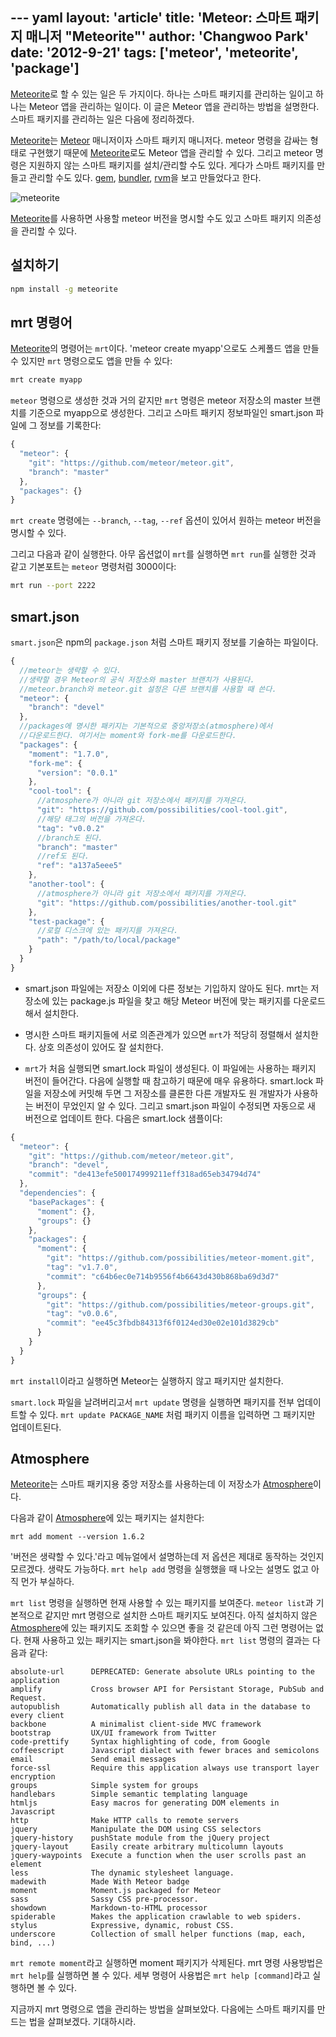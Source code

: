--- yaml
layout: 'article'
title: 'Meteor: 스마트 패키지 매니저 "Meteorite"'
author: 'Changwoo Park'
date: '2012-9-21'
tags: ['meteor', 'meteorite', 'package']
---

[Meteorite][meteorite]로 할 수 있는 일은 두 가지이다. 하나는 스마트 패키지를 관리하는 일이고 하나는 Meteor 앱을 관리하는 일이다. 이 글은 Meteor 앱을 관리하는 방법을 설명한다. 스마트 패키지를 관리하는 일은 다음에 정리하겠다.

[Meteorite][meteorite]는 [Meteor][meteor] 매니저이자 스마트 패키지 매니저다. meteor 명령을 감싸는 형태로 구현했기 때문에 [Meteorite][meteorite]로도 Meteor 앱을 관리할 수 있다. 그리고 meteor 명령은 지원하지 않는 스마트 패키지를 설치/관리할 수도 있다. 게다가 스마트 패키지를 만들고 관리할 수도 있다. [gem][], [bundler][], [rvm][]을 보고 만들었다고 한다.

![meteorite](/articles/2012/meteor/meteorite.png)

[Meteorite][meteorite]를 사용하면 사용할 meteor 버전을 명시할 수도 있고 스마트 패키지 의존성을 관리할 수 있다.

## 설치하기

```bash
npm install -g meteorite
```

## mrt 명령어

[Meteorite][meteorite]의 명령어는 `mrt`이다. 'meteor create myapp'으로도 스케폴드 앱을 만들 수 있지만 `mrt` 명령으로도 앱을 만들 수 있다:

```bash
mrt create myapp
```

`meteor` 명령으로 생성한 것과 거의 같지만 `mrt` 명령은 meteor 저장소의 master 브랜치를 기준으로 myapp으로 생성한다. 그리고 스마트 패키지 정보파일인 smart.json 파일에 그 정보를 기록한다:

```javascript
{
  "meteor": {
    "git": "https://github.com/meteor/meteor.git",
    "branch": "master"
  },
  "packages": {}
}
```

`mrt create` 명령에는 `--branch`, `--tag`, `--ref` 옵션이 있어서 원하는 meteor 버전을 명시할 수 있다. 

그리고 다음과 같이 실행한다. 아무 옵션없이 `mrt`를 실행하면 `mrt run`를 실행한 것과 같고 기본포트는 `meteor` 명령처럼 3000이다:

```bash
mrt run --port 2222
```

## smart.json

`smart.json`은 npm의 `package.json` 처럼 스마트 패키지 정보를 기술하는 파일이다. 

```javascript
{
  //meteor는 생략할 수 있다.
  //생략할 경우 Meteor의 공식 저장소와 master 브랜치가 사용된다.
  //meteor.branch와 meteor.git 설정은 다른 브랜치를 사용할 때 쓴다.
  "meteor": { 
    "branch": "devel"
  },
  //packages에 명시한 패키지는 기본적으로 중앙저장소(atmosphere)에서
  //다운로드한다. 여기서는 moment와 fork-me를 다운로드한다.
  "packages": {
    "moment": "1.7.0",
    "fork-me": {
      "version": "0.0.1"
    },
    "cool-tool": {
      //atmosphere가 아니라 git 저장소에서 패키지를 가져온다.
      "git": "https://github.com/possibilities/cool-tool.git",
      //해당 태그의 버전을 가져온다.
      "tag": "v0.0.2"
      //branch도 된다.
      "branch": "master"
      //ref도 된다.
      "ref": "a137a5eee5"
    },
    "another-tool": {
      //atmosphere가 아니라 git 저장소에서 패키지를 가져온다.
      "git": "https://github.com/possibilities/another-tool.git"
    },
    "test-package": {
      //로컬 디스크에 있는 패키지를 가져온다.
      "path": "/path/to/local/package"
    }
  }
}
```

* smart.json 파일에는 저장소 이외에 다른 정보는 기입하지 않아도 된다. mrt는 저장소에 있는 package.js 파일을 찾고 해당 Meteor 버전에 맞는 패키지를 다운로드해서 설치한다.

* 명시한 스마트 패키지들에 서로 의존관계가 있으면 `mrt`가 적당히 정렬해서 설치한다. 상호 의존성이 있어도 잘 설치한다.

* `mrt`가 처음 실행되면 smart.lock 파일이 생성된다. 이 파일에는 사용하는 패키지 버전이 들어간다. 다음에 실행할 때 참고하기 때문에 매우 유용하다. smart.lock 파일을 저장소에 커밋해 두면 그 저장소를 클론한 다른 개발자도 원 개발자가 사용하는 버전이 무었인지 알 수 있다. 그리고 smart.json 파일이 수정되면 자동으로 새 버전으로 업데이트 한다. 다음은 smart.lock 샘플이다:

```javascript
{
  "meteor": {
    "git": "https://github.com/meteor/meteor.git",
    "branch": "devel",
    "commit": "de413efe500174999211eff318ad65eb34794d74"
  },
  "dependencies": {
    "basePackages": {
      "moment": {},
      "groups": {}
    },
    "packages": {
      "moment": {
        "git": "https://github.com/possibilities/meteor-moment.git",
        "tag": "v1.7.0",
        "commit": "c64b6ec0e714b9556f4b6643d430b868ba69d3d7"
      },
      "groups": {
        "git": "https://github.com/possibilities/meteor-groups.git",
        "tag": "v0.0.6",
        "commit": "ee45c3fbdb84313f6f0124ed30e02e101d3829cb"
      }
    }
  }
}
```

`mrt install`이라고 실행하면 Meteor는 실행하지 않고 패키지만 설치한다.

`smart.lock` 파일을 날려버리고서 `mrt update` 명령을 실행하면 패키지를 전부 업데이트할 수 있다. `mrt update PACKAGE_NAME` 처럼 패키지 이름을 입력하면 그 패키지만 업데이트된다.

## Atmosphere

[Meteorite][meteorite]는 스마트 패키지용 중앙 저장소를 사용하는데 이 저장소가 [Atmosphere][atmosphere]이다. 

다음과 같이 [Atmosphere][atmosphere]에 있는 패키지는 설치한다:

```
mrt add moment --version 1.6.2
```

'버전은 생략할 수 있다.'라고 메뉴얼에서 설명하는데 저 옵션은 제대로 동작하는 것인지 모르겠다. 생략도 가능하다. `mrt help add` 명령을 실행했을 때 나오는 설명도 없고 아직 먼가 부실하다.

`mrt list` 명령을 실행하면 현재 사용할 수 있는 패키지를 보여준다. `meteor list`과 기본적으로 같지만 mrt 명령으로 설치한 스마트 패키지도 보여진다. 아직 설치하지 않은 [Atmosphere][atmosphere]에 있는 패키지도 조회할 수 있으면 좋을 것 같은데 아직 그런 명령어는 없다. 현재 사용하고 있는 패키지는 smart.json을 봐야한다. `mrt list` 명령의 결과는 다음과 같다:

```
absolute-url      DEPRECATED: Generate absolute URLs pointing to the application
amplify           Cross browser API for Persistant Storage, PubSub and Request.
autopublish       Automatically publish all data in the database to every client
backbone          A minimalist client-side MVC framework
bootstrap         UX/UI framework from Twitter
code-prettify     Syntax highlighting of code, from Google
coffeescript      Javascript dialect with fewer braces and semicolons
email             Send email messages
force-ssl         Require this application always use transport layer encryption
groups            Simple system for groups
handlebars        Simple semantic templating language
htmljs            Easy macros for generating DOM elements in Javascript
http              Make HTTP calls to remote servers
jquery            Manipulate the DOM using CSS selectors
jquery-history    pushState module from the jQuery project
jquery-layout     Easily create arbitrary multicolumn layouts
jquery-waypoints  Execute a function when the user scrolls past an element
less              The dynamic stylesheet language.
madewith          Made With Meteor badge
moment            Moment.js packaged for Meteor
sass              Sassy CSS pre-processor.
showdown          Markdown-to-HTML processor
spiderable        Makes the application crawlable to web spiders.
stylus            Expressive, dynamic, robust CSS.
underscore        Collection of small helper functions (map, each, bind, ...)
```

`mrt remote moment`라고 실행하면 moment 패키지가 삭제된다. mrt 명령 사용방법은 `mrt help`를 실행하면 볼 수 있다. 세부 명령어 사용법은 `mrt help [command]`라고 실행하면 볼 수 있다.

지금까지 mrt 명령으로 앱을 관리하는 방법을 살펴보았다. 다음에는 스마트 패키지를 만드는 법을 살펴보겠다. 기대하시라.

[meteorite]: https://github.com/oortcloud/meteorite
[atmosphere]: https://atmosphere.meteor.com/wtf/package
[meteor]: http://meteor.com/
[npm]: https://npmjs.org/
[nvm]: https://github.com/creationix/nvm
[gem]: http://rubygems.org/
[rvm]: https://rvm.io/
[bundler]: http://gembundler.com/

